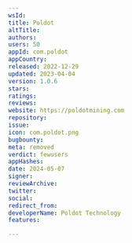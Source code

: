 ```yaml
---
wsId: 
title: Poldot
altTitle: 
authors: 
users: 50
appId: com.poldot
appCountry: 
released: 2022-12-29
updated: 2023-04-04
version: 1.0.6
stars: 
ratings: 
reviews: 
website: https://poldotmining.com
repository: 
issue: 
icon: com.poldot.png
bugbounty: 
meta: removed
verdict: fewusers
appHashes: 
date: 2024-05-07
signer: 
reviewArchive: 
twitter: 
social: 
redirect_from: 
developerName: Poldot Technology
features: 

---
```


